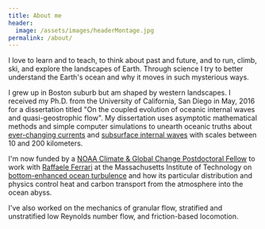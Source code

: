 ```yaml
---
title: About me
header:
  image: /assets/images/headerMontage.jpg
permalink: /about/
---
```


I love to learn and to teach, to think about past and future, and to 
run, climb, ski, and explore the landscapes of Earth. Through science 
I try to better understand the Earth's ocean and why it moves in such 
mysterious ways.

I grew up in Boston suburb but am shaped by western landscapes. I received 
my Ph.D. from the University of California, San Diego in May, 2016
for a dissertation titled "On the coupled evolution of oceanic internal waves
and quasi-geostrophic flow".  My dissertation uses asymptotic mathematical 
methods and simple computer simulations to unearth oceanic truths about 
[ever-changing currents][] and [subsurface internal waves][] with scales 
between 10 and 200 kilometers.

I'm now funded by a [NOAA Climate & Global Change Postdoctoral Fellow][] 
to work with [Raffaele Ferrari][] at the Massachusetts Institute of Technology 
on [bottom-enhanced ocean turbulence][] and how its particular distribution 
and physics control heat and carbon transport from the atmosphere into the 
ocean abyss.

I've also worked on the mechanics of granular flow, stratified and unstratified 
low Reynolds number flow, and friction-based locomotion.


[ever-changing currents]: http://oceanservice.noaa.gov/facts/eddy.html
[subsurface internal waves]: https://en.wikipedia.org/wiki/Internal_wave
[NOAA Climate & Global Change Postdoctoral Fellow]: http://vsp.ucar.edu/cgc/current-awards-alumni 
[Raffaele Ferrari]: http://ferrari.mit.edu 
[bottom-enhanced ocean turbulence]: http://www.nature.com/nature/journal/v513/n7517/full/513179a.html
